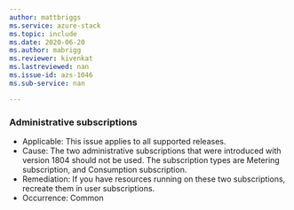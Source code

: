 ```yaml
---
author: mattbriggs
ms.service: azure-stack
ms.topic: include
ms.date: 2020-06-20
ms.author: mabrigg
ms.reviewer: kivenkat
ms.lastreviewed: nan
ms.issue-id: azs-1046
ms.sub-service: nan

---
```

### Administrative subscriptions

- Applicable: This issue applies to all supported releases.
- Cause: The two administrative subscriptions that were introduced with version 1804 should not be used. The subscription types are Metering subscription, and Consumption subscription.
- Remediation: If you have resources running on these two subscriptions, recreate them in user subscriptions.
- Occurrence: Common